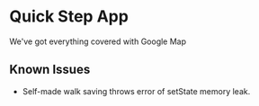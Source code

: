 # Quick Step App

We've got everything covered with Google Map

## Known Issues
- Self-made walk saving throws error of setState memory leak.
